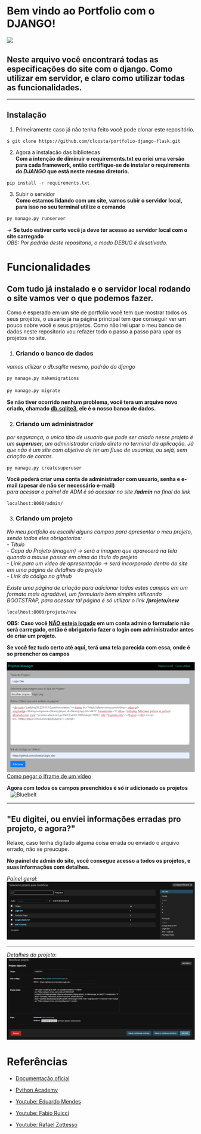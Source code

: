 # Bem vindo ao **Portfolio  com o DJANGO**!
<p><img height="20" src="https://img.shields.io/badge/Version-1.0-blue"/></p>

Neste arquivo você encontrará todas as especificações do site com o django. Como utilizar em servidor, e claro como utilizar todas as funcionalidades.   
--
---

## Instalação

1. Primeiramente caso já não tenha feito você pode clonar este repositório.

```
$ git clone https://github.com/clcosta/portfolio-django-flask.git
```

2. Agora a instalação das bibliotecas   
__Com a intenção de diminuir o requirements.txt eu criei uma versão para cada framework, então certifique-se de instalar o requirements do *DJANGO* que está neste mesmo diretorio.__

```sh
pip install -r requirements.txt
```

3. Subir o servidor     
__Como estamos lidando com um site, vamos subir o servidor local, para isso no seu terminal utilize o comando__

```sh
py manage.py runserver
```

 -> __Se tudo estiver certo você ja deve ter acesso ao servidor local com o site carregado__   
*OBS: Por padrão deste repositorio, o modo DEBUG é desativado*.

# Funcionalidades
Com tudo já instalado e o servidor local rodando o site vamos ver o que podemos fazer.
---

Como é esperado em um site de portfolio você tem que mostrar todos os seus projetos, o usuario já na página principal tem que conseguir ver um pouco sobre você e seus projetos. Como não irei upar o meu banco de dados neste repositorio vou refazer todo o passo a passo para upar os projetos no site.   

1. ### Criando o banco de dados
 *vamos utilizar o db.sqlite mesmo, padrão do django*
```sh
py manage.py makemigrations

py manage.py migrate
```
__Se não tiver ocorrido nenhum problema, você tera um arquivo novo criado, chamado <ins>db.sqlite3</ins>, ele é o nosso banco de dados.__   

2. ### Criando um administrador
*por segurança, o unico tipo de usuario que pode ser criado nesse projeto é um __superuser__, um administrador criado direto no terminal da aplicação. Já que não é um site com objetivo de ter um fluxo de usuarios, ou sejá, sem criação de contas.*

```sh
py manage.py createsuperuser
```
__Você poderá criar uma conta de administrador com usuario, senha e e-mail (apesar de não ser necessário e-mail)__  
    *para acessar o painel de ADM é só acessar no site __/admin__ no final do link*
```
localhost:8000/admin/
```
3. ### Criando um projeto
*No meu portfolio eu escolhi alguns campos para apresentar o meu projeto, sendo todos eles obrigatorios:*   
 *- Titulo*   
 *- Capa do Projeto (imagem) -> será a imagem que aparecerá na tela quando o mause passar em cima do titulo do projeto*   
 *- Link para um vídeo de apresentação -> será incorporado dentro do site em uma página de detalhes do projeto*   
 *- Link do código no github*   

*Existe uma página de criação para adicionar todos estes campos em um formato mais agradável, um formulario bem simples utilizando BOOTSTRAP, para acessar tal página é só utilizar o link __/projeto/new__*
```
localhost:8000/projeto/new
```
__OBS: Caso você <ins>NÃO esteja logado</ins> em um conta admin o formulario não será carregado, então é obrigatorio fazer o login com administrador antes de criar um projeto.__

__Se você fez tudo certo até aqui, terá uma tela parecida com essa, onde é so preencher os campos__

 ![form](git_apresentation/form.png)
 [Como pegar o Iframe de um vídeo](https://vimeo.zendesk.com/hc/en-us/articles/224969968-Embedding-videos-overview)

__Agora com todos os campos preenchidos é só ir adicionado os projetos__
<img align="center" style="margin-left: 10px" height="30" width="30" src="https://www.ifpb.edu.br/relacoes-internacionais/imagens/check-mark-304890_640.png/@@images/41276dba-701d-4071-b23c-c0325bba5228.png" alt="Bluebelt"><br>


--- 
## "Eu digitei, ou enviei informações erradas pro projeto, e agora?"


Relaxe, caso tenha digitado alguma coisa errada ou enviado o arquivo errado, não se preucupe.

__No painel de admin do site, você consegue acesso a todos os projetos, e suas informações com detalhes.__

  _Painel geral_:    
  ![admin](git_apresentation/adm_panel1.png)

---
  _Detalhes do projeto_:   
  ![admin](git_apresentation/adm_panel2.png)



# Referências

- [Documentação oficial](https://docs.djangoproject.com/pt-br/3.2/)

- [Python Academy](https://pythonacademy.com.br/blog/desenvolvimento-web-com-python-e-django-introducao)

- [Youtube: Eduardo Mendes](https://www.youtube.com/watch?v=6a2ID5Ld6is&t=1099s)

- [Youtube: Fabio Ruicci](https://www.youtube.com/c/FabioRuicciCursos)

- [Youtube: Rafael Zottesso](https://www.youtube.com/c/rafaelzottesso)
